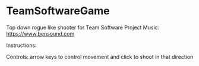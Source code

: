 # TeamSoftwareGame
Top down rogue like shooter for Team Software Project
Music: https://www.bensound.com

Instructions:

Controls: arrow keys to control movement and click to shoot in that direction
